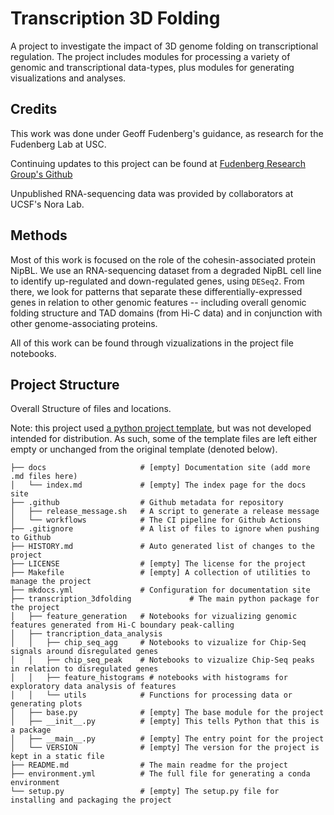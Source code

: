 
# Transcription 3D Folding

A project to investigate the impact of 3D genome folding on transcriptional regulation. The project includes modules for processing a variety of genomic and transcriptional data-types, plus modules for generating visualizations and analyses.


## Credits

This work was done under Geoff Fudenberg's guidance, as research for the Fudenberg Lab at USC.

Continuing updates to this project can be found at [Fudenberg Research Group's Github](https://github.com/Fudenberg-Research-Group/transcription_3Dfolding/)

Unpublished RNA-sequencing data was provided by collaborators at UCSF's Nora Lab. 

## Methods

Most of this work is focused on the role of the cohesin-associated protein NipBL. We use an RNA-sequencing dataset from a degraded NipBL cell line to identify up-regulated and down-regulated genes, using `DESeq2`. From there, we look for patterns that separate these differentially-expressed genes in relation to other genomic features -- including overall genomic folding structure and TAD domains (from Hi-C data) and in conjunction with other genome-associating proteins.

All of this work can be found through vizualizations in the project file notebooks.

## Project Structure

Overall Structure of files and locations.

Note: this project used [a python project template](https://github.com/rochacbruno/python-project-template/generate), but was not developed intended for distribution. As such, some of the template files are left either empty or unchanged from the original template (denoted below).

```text
├── docs                     # [empty] Documentation site (add more .md files here)
│   └── index.md             # [empty] The index page for the docs site
├── .github                  # Github metadata for repository
│   ├── release_message.sh   # A script to generate a release message
│   └── workflows            # The CI pipeline for Github Actions
├── .gitignore               # A list of files to ignore when pushing to Github
├── HISTORY.md               # Auto generated list of changes to the project
├── LICENSE                  # [empty] The license for the project
├── Makefile                 # [empty] A collection of utilities to manage the project
├── mkdocs.yml               # Configuration for documentation site
├── transcription_3dfolding             # The main python package for the project
│   ├── feature_generation   # Notebooks for vizualizing genomic features generated from Hi-C boundary peak-calling
│   ├── trancription_data_analysis
│   │   ├── chip_seq_agg     # Notebooks to vizualize for Chip-Seq signals around disregulated genes
│   │   ├── chip_seq_peak    # Notebooks to vizualize Chip-Seq peaks in relation to disregulated genes
│   │   ├── feature_histograms # notebooks with histograms for exploratory data analysis of features
│   │   └── utils            # Functions for processing data or generating plots
│   ├── base.py              # [empty] The base module for the project
│   ├── __init__.py          # [empty] This tells Python that this is a package
│   ├── __main__.py          # [empty] The entry point for the project
│   └── VERSION              # [empty] The version for the project is kept in a static file
├── README.md                # The main readme for the project
├── environment.yml          # The full file for generating a conda environment
└── setup.py                 # [empty] The setup.py file for installing and packaging the project
```



